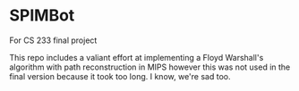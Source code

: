 # SPIMBot

For CS 233 final project

This repo includes a valiant effort at implementing a Floyd Warshall's algorithm with path reconstruction in MIPS however this was not used in the final version because it took too long. I know, we're sad too.
